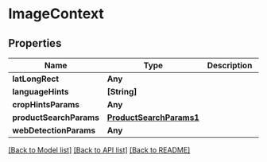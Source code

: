 # ImageContext

## Properties
Name | Type | Description | Notes
------------ | ------------- | ------------- | -------------
**latLongRect** | **Any** |  | [optional] 
**languageHints** | **[String]** |  | [optional] 
**cropHintsParams** | **Any** |  | [optional] 
**productSearchParams** | [**ProductSearchParams1**](ProductSearchParams1.md) |  | [optional] 
**webDetectionParams** | **Any** |  | [optional] 

[[Back to Model list]](../README.md#documentation-for-models) [[Back to API list]](../README.md#documentation-for-api-endpoints) [[Back to README]](../README.md)


